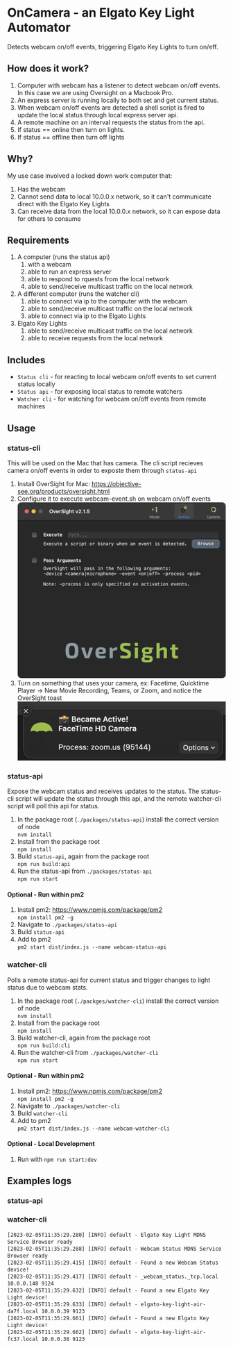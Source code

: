 # OnCamera - an Elgato Key Light Automator

Detects webcam on/off events, triggering Elgato Key Lights to turn on/eff.  


## How does it work?
1. Computer with webcam has a listener to detect webcam on/off events.  In this case we are using Oversight on a Macbook Pro.
1. An express server is running locally to both set and get current status.
1. When webcam on/off events are detected a shell script is fired to update the local status through local express server api.
1. A remote machine on an interval requests the status from the api. 
1. If status == online then turn on lights.
1. If status == offline then turn off lights


## Why?
My use case involved a locked down work computer that:
1. Has the webcam
1. Cannot send data to local 10.0.0.x network, so it can't communicate direct with the Elgato Key Lights
1. Can receive data from the local 10.0.0.x network, so it can expose data for others to consume


## Requirements
1. A computer (runs the status api)
    1. with a webcam
    1. able to run an express server
    1. able to respond to rquests from the local network
    1. able to send/receive multicast traffic on the local network
1. A different computer (runs the watcher cli)
    1. able to connect via ip to the computer with the webcam
    1. able to send/receive multicast traffic on the local network
    1. able to connect via ip to the Elgato Lights
1. Elgato Key Lights
    1. able to send/receive multicast traffic on the local network
    1. able to receive requests from the local network


## Includes
- `Status cli` - for reacting to local webcam on/off events to set current status locally
- `Status api` - for exposing local status to remote watchers
- `Watcher cli` - for watching for webcam on/off events from remote machines


## Usage

### status-cli
This will be used on the Mac that has camera.  The cli script recieves camera on/off events in order to exposte them through `status-api`
1. Install OverSight for Mac: https://objective-see.org/products/oversight.html
1. Configure it to execute webcam-event.sh on webcam on/off events
![Oversight Execute screenshot](./public/oversight-execute_config.png)
1. Turn on something that uses your camera, ex: Facetime, Quicktime Player -> New Movie Recording, Teams, or Zoom, and notice the OverSight toast
![Oversight Camera Toast](./public/oversight-camera_alert.png)


### status-api
Expose the webcam status and receives updates to the status.  The status-cli script will update the status through this api, and the remote watcher-cli script will poll this api for status.
1. In the package root (`./packages/status-api`) install the correct version of node<br>`nvm install`
1. Install from the package root<br>`npm install`
1. Build `status-api`, again from the package root<br>`npm run build:api`
1. Run the status-api from `./packages/status-api`<br>`npm run start`

#### Optional - Run within pm2
1. Install pm2: https://www.npmjs.com/package/pm2<br>`npm install pm2 -g`
1. Navigate to `./packages/status-api`
1. Build `status-api`
1. Add to pm2<br>`pm2 start dist/index.js --name webcam-status-api`



### watcher-cli
Polls a remote status-api for current status and trigger changes to light status due to webcam stats.
1. In the package root (`./packges/watcher-cli`) install the correct version of node<br>`nvm install`
1. Install from the package root<br>`npm install`
1. Build watcher-cli, again from the package root<br>`npm run build:cli`
1. Run the watcher-cli from `./packages/watcher-cli`<br>`npm run start`

#### Optional - Run within pm2
1. Install pm2: https://www.npmjs.com/package/pm2<br>`npm install pm2 -g`
1. Navigate to `./packages/watcher-cli`
1. Build `watcher-cli`
1. Add to pm2<br>`pm2 start dist/index.js --name webcam-watcher-cli`

#### Optional - Local Development
1. Run with `npm run start:dev`

## Examples logs

### status-api


### watcher-cli
```
[2023-02-05T11:35:29.280] [INFO] default - Elgato Key Light MDNS Service Browser ready
[2023-02-05T11:35:29.288] [INFO] default - Webcam Status MDNS Service Browser ready
[2023-02-05T11:35:29.415] [INFO] default - Found a new Webcam Status device!
[2023-02-05T11:35:29.417] [INFO] default - _webcam_status._tcp.local 10.0.0.148 9124
[2023-02-05T11:35:29.632] [INFO] default - Found a new Elgato Key Light device!
[2023-02-05T11:35:29.633] [INFO] default - elgato-key-light-air-da7f.local 10.0.0.39 9123
[2023-02-05T11:35:29.661] [INFO] default - Found a new Elgato Key Light device!
[2023-02-05T11:35:29.662] [INFO] default - elgato-key-light-air-fc37.local 10.0.0.38 9123
```